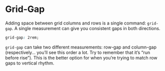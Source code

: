 # Grid-Gap

Adding space between grid columns and rows is a single command: `grid-gap`. A single measurement can give you consistent gaps in both directions. 

```css
grid-gap: 2rem;
```

`grid-gap` can take two different measurements: row-gap and column-gap (respectively… you’ll see this order a lot. Try to remember that it’s “run before rise”). This is the better option for when you’re trying to match row gaps to vertical rhythm.


